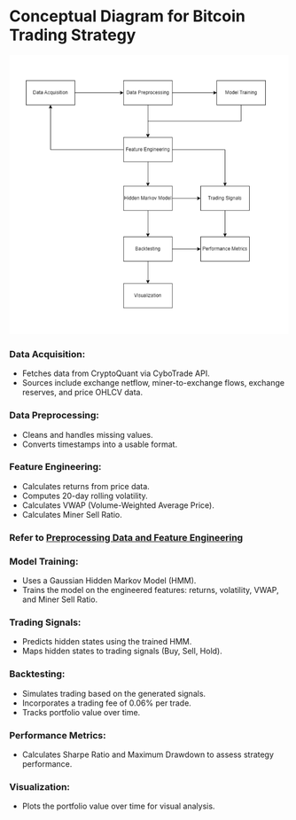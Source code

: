 
# Conceptual Diagram for Bitcoin Trading Strategy
![Conceptual Diagram](https://github.com/faryzafarizal/UMHackathon-Wonder-Girls/blob/00d5db2ba8f46e918a92309858a4050be966fc03/prototype/updated_diagram.png)

### Data Acquisition:
- Fetches data from CryptoQuant via CyboTrade API.
- Sources include exchange netflow, miner-to-exchange flows, exchange reserves, and price OHLCV data.

### Data Preprocessing:
- Cleans and handles missing values.
- Converts timestamps into a usable format.  

### Feature Engineering:
- Calculates returns from price data.
- Computes 20-day rolling volatility.
- Calculates VWAP (Volume-Weighted Average Price).
- Calculates Miner Sell Ratio.  

### Refer to [Preprocessing Data and Feature Engineering](https://github.com/faryzafarizal/UMHackathon-Wonder-Girls/tree/336d81f9a94ac7a6784e87e5e0c190d274ccae35/codes)

### Model Training:
- Uses a Gaussian Hidden Markov Model (HMM).
- Trains the model on the engineered features: returns, volatility, VWAP, and Miner Sell Ratio.

### Trading Signals:
- Predicts hidden states using the trained HMM.
- Maps hidden states to trading signals (Buy, Sell, Hold).

### Backtesting:
- Simulates trading based on the generated signals.
- Incorporates a trading fee of 0.06% per trade.
- Tracks portfolio value over time.

### Performance Metrics:
- Calculates Sharpe Ratio and Maximum Drawdown to assess strategy performance.

### Visualization:
- Plots the portfolio value over time for visual analysis.
